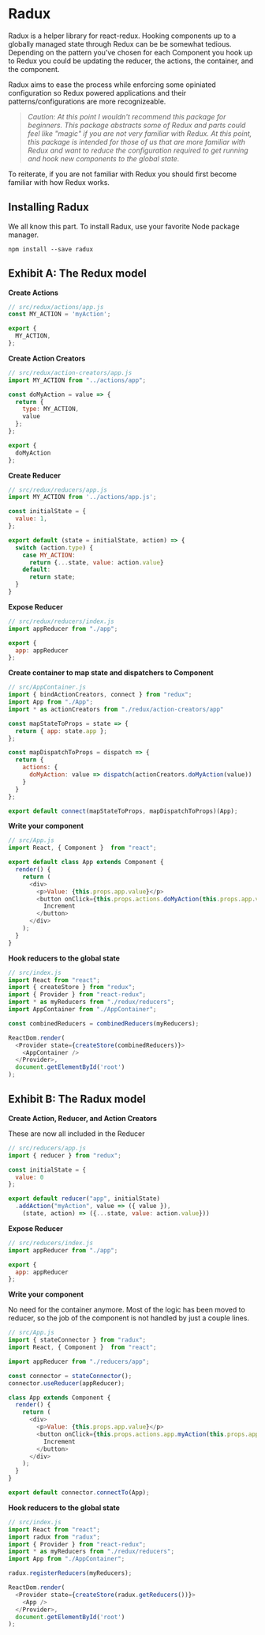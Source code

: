 # Radux
Radux is a helper library for react-redux. Hooking components up to a globally managed
state through Redux can be be somewhat tedious. Depending on the pattern you've chosen
for each Component you hook up to Redux you could be updating the reducer, the actions,
the container, and the component.

Radux aims to ease the process while enforcing some opiniated configuration so
Redux powered applications and their patterns/configurations are more recognizeable.

> _Caution: At this point I wouldn't recommend this package for beginners. This package
abstracts some of Redux and parts could feel like "magic" if you are not very familiar
with Redux. At this point, this package is intended for those of us that are more familiar
with Redux and want to reduce the configuration required to get running and hook new components
to the global state._

To reiterate, if you are not familiar with Redux you should first become familiar with how
Redux works.

## Installing Radux
We all know this part. To install Radux, use your favorite Node package manager.
```shell
npm install --save radux
```
## Exhibit A: The Redux model
**Create Actions**
```javascript
// src/redux/actions/app.js 
const MY_ACTION = 'myAction'; 

export {
  MY_ACTION,
};
```
**Create Action Creators**
```javascript
// src/redux/action-creators/app.js 
import MY_ACTION from "../actions/app";

const doMyAction = value => {
  return {
    type: MY_ACTION,
    value
  };
};

export {
  doMyAction
};
```
**Create Reducer**
```javascript
// src/redux/reducers/app.js 
import MY_ACTION from '../actions/app.js';

const initialState = {
  value: 1,
};

export default (state = initialState, action) => {
  switch (action.type) {
    case MY_ACTION:
      return {...state, value: action.value}
    default:
      return state;
  }
}
```
**Expose Reducer**
```javascript
// src/redux/reducers/index.js 
import appReducer from "./app";

export {
  app: appReducer
};
```
**Create container to map state and dispatchers to Component**
```javascript
// src/AppContainer.js
import { bindActionCreators, connect } from "redux";
import App from "./App";
import * as actionCreators from "./redux/action-creators/app"

const mapStateToProps = state => {
  return { app: state.app };
};

const mapDispatchToProps = dispatch => {
  return { 
    actions: {
      doMyAction: value => dispatch(actionCreators.doMyAction(value))
    }
  }
};

export default connect(mapStateToProps, mapDispatchToProps)(App);
```
**Write your component**
```javascript
// src/App.js 
import React, { Component }  from "react";

export default class App extends Component {
  render() {
    return (
      <div>
        <p>Value: {this.props.app.value}</p>
        <button onClick={this.props.actions.doMyAction(this.props.app.value + 1)}>
          Increment
        </button>
      </div>
    );
  }
}
````
**Hook reducers to the global state**
```javascript
// src/index.js 
import React from "react";
import { createStore } from "redux";
import { Provider } from "react-redux";
import * as myReducers from "./redux/reducers";
import AppContainer from "./AppContainer";

const combinedReducers = combinedReducers(myReducers);

ReactDom.render(
  <Provider state={createStore(combinedReducers)}>
    <AppContainer />
  </Provider>,
  document.getElementById('root')
);
```
## Exhibit B: The Radux model
**Create Action, Reducer, and Action Creators**

These are now all included in the Reducer
```javascript
// src/reducers/app.js 
import { reducer } from "redux";

const initialState = {
  value: 0
};

export default reducer("app", initialState)
  .addAction("myAction", value => ({ value }),
    (state, action) => ({...state, value: action.value}))
```
**Expose Reducer**
```javascript
// src/reducers/index.js 
import appReducer from "./app";

export {
  app: appReducer
};
```
**Write your component**

No need for the container anymore. Most of the logic has been moved to reducer, so the job of the component
is not handled by just a couple lines.
```javascript
// src/App.js 
import { stateConnector } from "radux";
import React, { Component }  from "react";

import appReducer from "./reducers/app";

const connector = stateConnector();
connector.useReducer(appReducer);

class App extends Component {
  render() {
    return (
      <div>
        <p>Value: {this.props.app.value}</p>
        <button onClick={this.props.actions.app.myAction(this.props.app.value + 1)}>
          Increment
        </button>
      </div>
    );
  }
}

export default connector.connectTo(App);
````
**Hook reducers to the global state**
```javascript
// src/index.js 
import React from "react";
import radux from "radux";
import { Provider } from "react-redux";
import * as myReducers from "./redux/reducers";
import App from "./AppContainer";

radux.registerReducers(myReducers);

ReactDom.render(
  <Provider state={createStore(radux.getReducers())}>
    <App />
  </Provider>,
  document.getElementById('root')
);
```